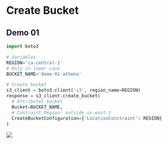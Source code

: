 # Create Bucket

## Demo 01
````python
import boto3

# Variables
REGION='ca-central-1'
# Only in lower case
BUCKET_NAME='demo-01-athena'

# Create bucket
s3_client = boto3.client('s3', region_name=REGION)
response = s3_client.create_bucket(
  # Attributes bucket
  Bucket=BUCKET_NAME,
  # Contraint Region: outside us-east-1
  CreateBucketConfiguration={'LocationConstraint': REGION}
)
````
[<img src="https://i.imgur.com/b5YsX3p.png">](https://i.imgur.com/b5YsX3p.png)

